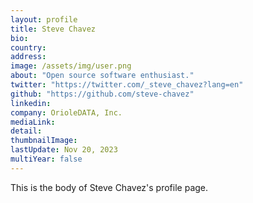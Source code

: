```yaml
---
layout: profile
title: Steve Chavez
bio: 
country:
address: 
image: /assets/img/user.png
about: "Open source software enthusiast."
twitter: "https://twitter.com/_steve_chavez?lang=en"
github: "https://github.com/steve-chavez"
linkedin: 
company: OrioleDATA, Inc. 
mediaLink:
detail: 
thumbnailImage:
lastUpdate: Nov 20, 2023
multiYear: false
---
```


This is the body of Steve Chavez's profile page.
